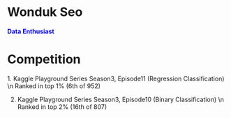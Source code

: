 <h1> Wonduk Seo </h1>

<b style='color: blue'>Data Enthusiast</b>

<h1>Competition</h1>
1. Kaggle Playground Series Season3, Episode11 (Regression Classification) \n
Ranked in top 1% (6th of 952)

2. Kaggle Playground Series Season3, Episode10 (Binary Classification) \n
Ranked in top 2% (16th of 807)
<!---
MarsSeo/MarsSeo is a ✨ special ✨ repository because its `README.md` (this file) appears on your GitHub profile.
You can click the Preview link to take a look at your changes.
--->
